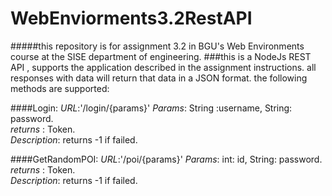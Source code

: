 # WebEnviorments3.2RestAPI
#####this repository is for assignment 3.2 in BGU's Web Environments course at the SISE department of engineering.
###this is a NodeJs REST API , supports the application described in the assignment instructions.
all responses with data will return that data in a JSON format. 
the following methods are supported:

####Login:
*URL*:'/login/{params}'
*Params*: String :username, String: password.   
*returns* : Token.   
*Description*: returns -1 if failed.


####GetRandomPOI:
*URL*:'/poi/{params}'
*Params*: int: id, String: password.   
*returns* : Token.   
*Description*: returns -1 if failed.